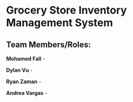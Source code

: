 # Grocery Store Inventory Management System 

## Team Members/Roles:

**Mohamed Fall** - 

**Dylan Vu** -

**Ryan Zaman** -

**Andrea Vargas** -  
